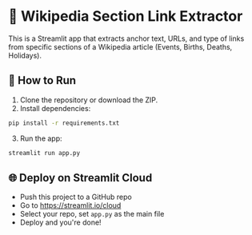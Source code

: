 # 🧠 Wikipedia Section Link Extractor

This is a Streamlit app that extracts anchor text, URLs, and type of links from specific sections of a Wikipedia article (Events, Births, Deaths, Holidays).

## 🔧 How to Run

1. Clone the repository or download the ZIP.
2. Install dependencies:

```bash
pip install -r requirements.txt
```

3. Run the app:

```bash
streamlit run app.py
```

## 🌐 Deploy on Streamlit Cloud

- Push this project to a GitHub repo
- Go to https://streamlit.io/cloud
- Select your repo, set `app.py` as the main file
- Deploy and you're done!

